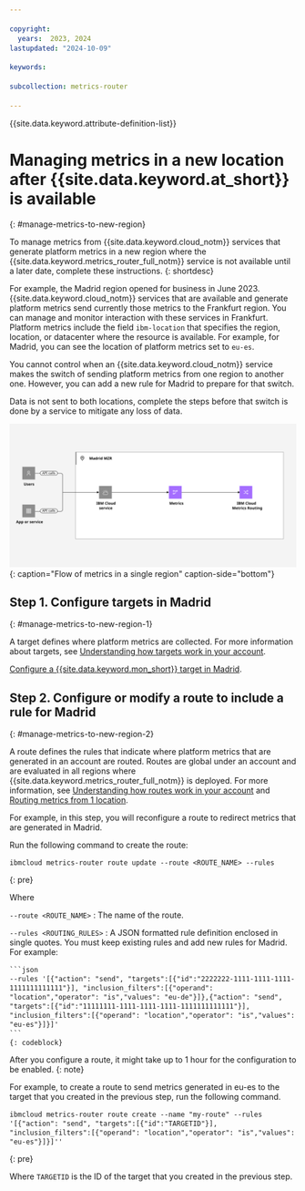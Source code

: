 ```yaml
---

copyright:
  years:  2023, 2024
lastupdated: "2024-10-09"

keywords:

subcollection: metrics-router

---
```


{{site.data.keyword.attribute-definition-list}}


# Managing metrics in a new location after {{site.data.keyword.at_short}} is available
{: #manage-metrics-to-new-region}

To manage metrics from {{site.data.keyword.cloud_notm}} services that generate platform metrics in a new region where the {{site.data.keyword.metrics_router_full_notm}} service is not available until a later date, complete these instructions.
{: shortdesc}

For example, the Madrid region opened for business in June 2023. {{site.data.keyword.cloud_notm}} services that are available and generate platform metrics send currently those metrics to the Frankfurt region. You can manage and monitor interaction with these services in Frankfurt. Platform metrics include the field `ibm-location` that specifies the region, location, or datacenter where the resource is available. For example, for Madrid, you can see the location of platform metrics set to `eu-es`.


You cannot control when an {{site.data.keyword.cloud_notm}} service makes the switch of sending platform metrics from one region to another one. However, you can add a new rule for Madrid to prepare for that switch.

Data is not sent to both locations, complete the steps before that switch is done by a service to mitigate any loss of data.

![Flow of metrics in a single region](images/Metrics-Routing-05-Madrid-MZR.svg "The {{site.data.keyword.metrics_router_full_notm}} service"){: caption="Flow of metrics in a single region" caption-side="bottom"}



## Step 1. Configure targets in Madrid
{: #manage-metrics-to-new-region-1}

A target defines where platform metrics are collected. For more information about targets, see [Understanding how targets work in your account](/docs/metrics-router?topic=metrics-router-target&interface=cli#target_behavior).

[Configure a {{site.data.keyword.mon_short}} target in Madrid](/docs/metrics-router?topic=metrics-router-target-manage).



## Step 2. Configure or modify a route to include a rule for Madrid
{: #manage-metrics-to-new-region-2}


A route defines the rules that indicate where platform metrics that are generated in an account are routed. Routes are global under an account and are evaluated in all regions where {{site.data.keyword.metrics_router_full_notm}} is deployed. For more information, see [Understanding how routes work in your account](/docs/metrics-router?topic=metrics-router-routes&interface=cli#route_behaviour) and [Routing metrics from 1 location](/docs/metrics-router?topic=metrics-router-route-from-1-location&interface=cli).

For example, in this step, you will reconfigure a route to redirect metrics that are generated in Madrid.

Run the following command to create the route:

```text
ibmcloud metrics-router route update --route <ROUTE_NAME> --rules
```
{: pre}

Where

`--route <ROUTE_NAME>`
:   The name of the route.

`--rules <ROUTING_RULES>`
:   A JSON formatted rule definition enclosed in single quotes. You must keep existing rules and add new rules for Madrid. For example:

    ```json
    --rules '[{"action": "send", "targets":[{"id":"2222222-1111-1111-1111-1111111111111"}], "inclusion_filters":[{"operand": "location","operator": "is","values": "eu-de"}]},{"action": "send", "targets":[{"id":"11111111-1111-1111-1111-1111111111111"}], "inclusion_filters":[{"operand": "location","operator": "is","values": "eu-es"}]}]'
    ```
    {: codeblock}

After you configure a route, it might take up to 1 hour for the configuration to be enabled.
{: note}

For example, to create a route to send metrics generated in eu-es to the target that you created in the previous step, run the following command.

```text
ibmcloud metrics-router route create --name "my-route" --rules '[{"action": "send", "targets":[{"id":"TARGETID"}], "inclusion_filters":[{"operand": "location","operator": "is","values": "eu-es"}]}]''
```
{: pre}

Where `TARGETID` is the ID of the target that you created in the previous step.
